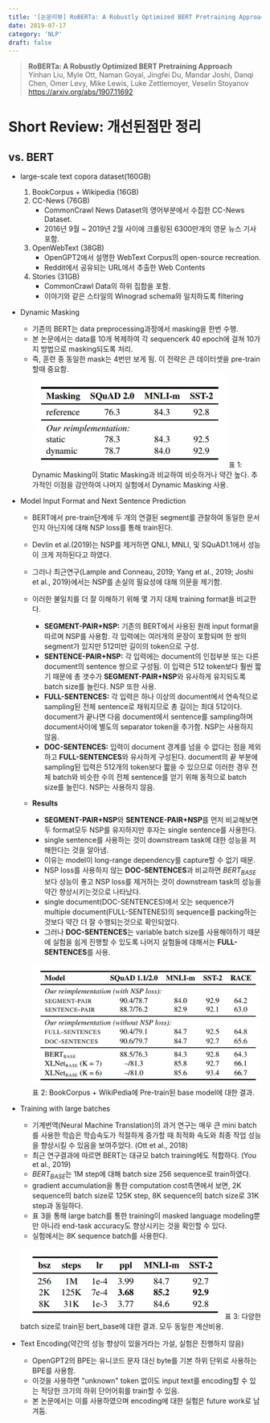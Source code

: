 ```yaml
---
title: '[논문리뷰] RoBERTa: A Robustly Optimized BERT Pretraining Approach'
date: 2019-07-17
category: 'NLP'
draft: false
---
```


> **RoBERTa: A Robustly Optimized BERT Pretraining Approach**  
Yinhan Liu, Myle Ott, Naman Goyal, Jingfei Du, Mandar Joshi, Danqi Chen, Omer Levy, Mike Lewis, Luke Zettlemoyer, Veselin Stoyanov  
https://arxiv.org/abs/1907.11692

# Short Review: 개선된점만 정리
## vs. BERT
* large-scale text copora dataset(160GB)
    1. BookCorpus + Wikipedia (16GB)
    2. CC-News (76GB)
        * CommonCrawl News Dataset의 영어부분에서 수집한 CC-News Dataset.
        * 2016년 9월 ~ 2019년 2월 사이에 크롤링된 6300만개의 영문 뉴스 기사 포함.
    3. OpenWebText (38GB)
        * OpenGPT2에서 설명한 WebText Corpus의 open-source recreation.
        * Reddit에서 공유되는 URL에서 추출한 Web Contents
    4. Stories (31GB)
        * CommonCrawl Data의 하위 집합을 포함.
        * 이야기와 같은 스타일의 Winograd schema와 일치하도록 filtering


* Dynamic Masking
    * 기존의 BERT는 data preprocessing과정에서 masking을 한번 수행.
    * 본 논문에서는 data를 10개 복제하여 각 sequencerk 40 epoch에 걸쳐 10가지 방법으로 masking되도록 처리.
    * 즉, 훈련 중 동일한 mask는 4번만 보게 됨. 이 전략은 큰 데이터셋을 pre-train할때 중요함.
    ![table1](./img/roberta/ro_table1.png)
    표 1: Dynamic Masking이 Static Masking과 비교하여 비슷하거나 약간 높다. 추가적인 이점을 감안하여 나머지 실험에서 Dynamic Masking 사용.
    

* Model Input Format and Next Sentence Prediction
    * BERT에서 pre-train단계에 두 개의 연결된 segment를 관찰하여 동일한 문서인지 아닌지에 대해 NSP loss를 통해 train된다.
    * Devlin et al.(2019)는 NSP를 제거하면 QNLI, MNLI, 및 SQuAD1.1에서 성능이 크게 저하된다고 하였다.
    * 그러나 최근연구(Lample and Conneau, 2019; Yang et al., 2019; Joshi et al., 2019)에서는 NSP를 손실의 필요성에 대해 의문을 제기함.
    * 이러한 불일치를 더 잘 이해하기 위해 몇 가지 대체 training format을 비교한다.
        * **SEGMENT-PAIR+NSP:** 기존의 BERT에서 사용된 원래 input format을 따르며 NSP를 사용함. 각 입력에는 여러개의 문장이 포함되며 한 쌍의 segment가 있지만 512미만 길이의 token으로 구성.
        * **SENTENCE-PAIR+NSP:** 각 입력에는 document의 인접부분 또는 다른 document의 sentence 쌍으로 구성됨. 이 입력은 512 token보다 훨씬 짧기 때문에 총 갯수가 **SEGMENT-PAIR+NSP**와 유사하게 유지되도록 batch size를 늘린다. NSP 또한 사용.
        * **FULL-SENTENCES:** 각 입력은 하나 이상의 document에서 연속적으로 sampling된 전체 sentence로 채워지므로 총 길이는 최대 512이다. document가 끝나면 다음 document에서 sentence를 sampling하며 document사이에 별도의 separator token을 추가함. NSP는 사용하지 않음.
        * **DOC-SENTENCES:** 입력이 document 경계를 넘을 수 없다는 점을 제외하고 **FULL-SENTENCES**와 유사하게 구성된다. document의 끝 부분에 sampling된 입력은 512개의 token보다 짧을 수 있으므로 이러한 경우 전체 batch와 비슷한 수의 전체 sentence를 얻기 위해 동적으로 batch size를 늘린다. NSP는 사용하지 않음.
    * **Results**
        * **SEGMENT-PAIR+NSP**와 **SENTENCE-PAIR+NSP**를 먼저 비교해보면 두 format모두 NSP를 유지하지만 후자는 single sentence를 사용한다.
        * single sentence를 사용하는 것이 downstream task에 대한 성능을 저해한다는 것을 알아냄.
        * 이유는 model이 long-range dependency를 capture할 수 없기 때문.
        * NSP loss를 사용하지 않는 **DOC-SENTENCES**과 비교하면 ${BERT}_{BASE}$보다 성능이 좋고 NSP loss를 제거하는 것이 downstream task의 성능을 약간 향상시키는것으로 나타났다.
        * single document(DOC-SENTENCES)에서 오는 sequence가 multiple document(FULL-SENTENES)의 sequence를 packing하는것보다 약간 더 잘 수행되는것으로 확인되었다.
        * 그러나 **DOC-SENTENCES**는 variable batch size를 사용해야하기 때문에 실험을 쉽게 진행할 수 있도록 나머지 실험들에 대해서는 **FULL-SENTENCES**를 사용.
        
        ![table2](./img/roberta/ro_table2.png)
        표 2: BookCorpus + WikiPedia에 Pre-train된 base model에 대한 결과. 
        
 
* Training with large batches
    * 기계번역(Neural Machine Translation)의 과거 연구는 매우 큰 mini batch를 사용한 학습은 학습속도가 적절하게 증가할 때 최적화 속도와 최종 작업 성능을 향상시킬 수 있음을 보여주었다. (Ott et al., 2018)
    * 최근 연구결과에 따르면 BERT는 대규모 batch training에도 적합하다. (You et al., 2019)
    * ${BERT}_{BASE}$는 1M step에 대해 batch size 256 sequence로 train하였다.
    * gradient accumulation을 통한 computation cost측면에서 보면, 2K sequence의 batch size로 125K step, 8K sequence의 batch size로 31K step과 동일하다.
    * 표 3을 통해 large batch를 통한 training이 masked language modeling뿐만 아니라 end-task accuracy도 향상시키는 것을 확인할 수 있다.
    * 실험에서는 8K sequence batch를 사용한다.
    
    ![table3](./img/roberta/ro_table3.png)
    표 3: 다양한 batch size로 train된 bert_base에 대한 결과. 모두 동일한 계산비용.
    
    
* Text Encoding(약간의 성능 향상이 있을거라는 가설, 실험은 진행하지 않음)
    * OpenGPT2의 BPE는 유니코드 문자 대신 byte를 기본 하위 단위로 사용하는 BPE를 사용함.
    * 이것을 사용하면 "unknown" token 없이도 input text를 encoding할 수 있는 적당한 크기의 하위 단어어휘를 train할 수 있음.
    * 본 논문에서는 이를 사용하였으며 encoding에 대한 실험은 future work로 남겨둠.
    
